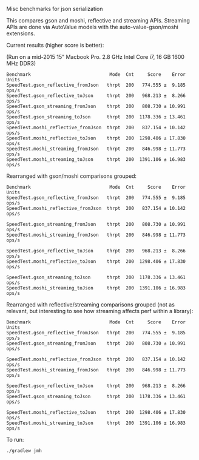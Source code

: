 Misc benchmarks for json serialization

This compares gson and moshi, reflective and streaming APIs. Streaming APIs are done via AutoValue models with the auto-value-gson/moshi extensions.

Current results (higher score is better):

(Run on a mid-2015 15" Macbook Pro. 2.8 GHz Intel Core i7, 16 GB 1600 MHz DDR3)

```
Benchmark                             Mode  Cnt     Score    Error  Units
SpeedTest.gson_reflective_fromJson   thrpt  200   774.555 ±  9.185  ops/s
SpeedTest.gson_reflective_toJson     thrpt  200   968.213 ±  8.266  ops/s
SpeedTest.gson_streaming_fromJson    thrpt  200   808.730 ± 10.991  ops/s
SpeedTest.gson_streaming_toJson      thrpt  200  1178.336 ± 13.461  ops/s
SpeedTest.moshi_reflective_fromJson  thrpt  200   837.154 ± 10.142  ops/s
SpeedTest.moshi_reflective_toJson    thrpt  200  1298.406 ± 17.830  ops/s
SpeedTest.moshi_streaming_fromJson   thrpt  200   846.998 ± 11.773  ops/s
SpeedTest.moshi_streaming_toJson     thrpt  200  1391.106 ± 16.983  ops/s
```

Rearranged with gson/moshi comparisons grouped:

```
Benchmark                             Mode  Cnt     Score    Error  Units
SpeedTest.gson_reflective_fromJson   thrpt  200   774.555 ±  9.185  ops/s
SpeedTest.moshi_reflective_fromJson  thrpt  200   837.154 ± 10.142  ops/s

SpeedTest.gson_streaming_fromJson    thrpt  200   808.730 ± 10.991  ops/s
SpeedTest.moshi_streaming_fromJson   thrpt  200   846.998 ± 11.773  ops/s

SpeedTest.gson_reflective_toJson     thrpt  200   968.213 ±  8.266  ops/s
SpeedTest.moshi_reflective_toJson    thrpt  200  1298.406 ± 17.830  ops/s

SpeedTest.gson_streaming_toJson      thrpt  200  1178.336 ± 13.461  ops/s
SpeedTest.moshi_streaming_toJson     thrpt  200  1391.106 ± 16.983  ops/s
```

Rearranged with reflective/streaming comparisons grouped (not as relevant, but interesting to see how streaming affects perf within a library):

```
Benchmark                             Mode  Cnt     Score    Error  Units
SpeedTest.gson_reflective_fromJson   thrpt  200   774.555 ±  9.185  ops/s
SpeedTest.gson_streaming_fromJson    thrpt  200   808.730 ± 10.991  ops/s

SpeedTest.moshi_reflective_fromJson  thrpt  200   837.154 ± 10.142  ops/s
SpeedTest.moshi_streaming_fromJson   thrpt  200   846.998 ± 11.773  ops/s

SpeedTest.gson_reflective_toJson     thrpt  200   968.213 ±  8.266  ops/s
SpeedTest.gson_streaming_toJson      thrpt  200  1178.336 ± 13.461  ops/s

SpeedTest.moshi_reflective_toJson    thrpt  200  1298.406 ± 17.830  ops/s
SpeedTest.moshi_streaming_toJson     thrpt  200  1391.106 ± 16.983  ops/s
```

To run:

`./gradlew jmh`
